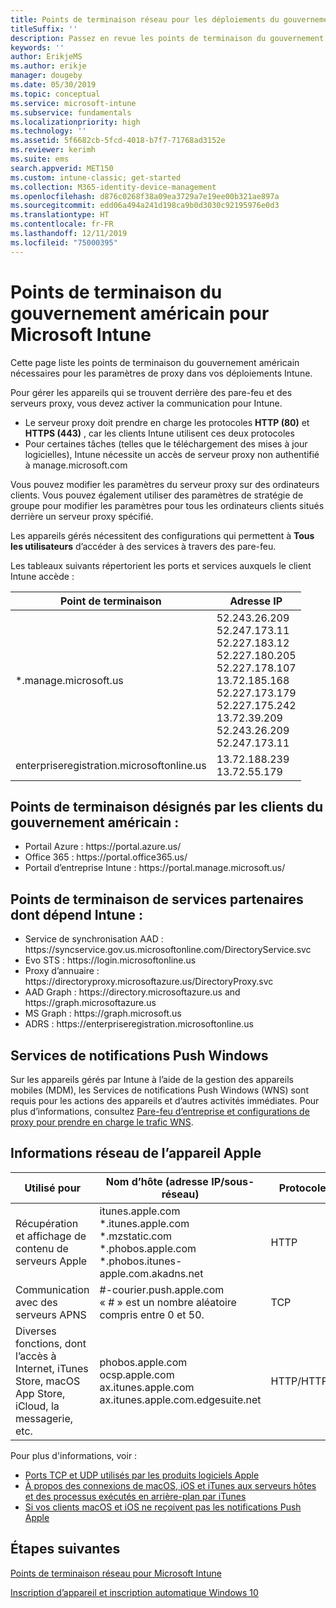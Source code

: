 ```yaml
---
title: Points de terminaison réseau pour les déploiements du gouvernement américain - Microsoft Intune
titleSuffix: ''
description: Passez en revue les points de terminaison du gouvernement américain pour Intune.
keywords: ''
author: ErikjeMS
ms.author: erikje
manager: dougeby
ms.date: 05/30/2019
ms.topic: conceptual
ms.service: microsoft-intune
ms.subservice: fundamentals
ms.localizationpriority: high
ms.technology: ''
ms.assetid: 5f6682cb-5fcd-4018-b7f7-71768ad3152e
ms.reviewer: kerimh
ms.suite: ems
search.appverid: MET150
ms.custom: intune-classic; get-started
ms.collection: M365-identity-device-management
ms.openlocfilehash: d876c0268f38a09ea3729a7e19ee00b321ae897a
ms.sourcegitcommit: edd06a494a241d198ca9b0d3030c92195976e0d3
ms.translationtype: HT
ms.contentlocale: fr-FR
ms.lasthandoff: 12/11/2019
ms.locfileid: "75000395"
---
```

# <a name="us-government-endpoints-for-microsoft-intune"></a>Points de terminaison du gouvernement américain pour Microsoft Intune

Cette page liste les points de terminaison du gouvernement américain nécessaires pour les paramètres de proxy dans vos déploiements Intune.

Pour gérer les appareils qui se trouvent derrière des pare-feu et des serveurs proxy, vous devez activer la communication pour Intune.

- Le serveur proxy doit prendre en charge les protocoles **HTTP (80)** et **HTTPS (443)** , car les clients Intune utilisent ces deux protocoles
- Pour certaines tâches (telles que le téléchargement des mises à jour logicielles), Intune nécessite un accès de serveur proxy non authentifié à manage.microsoft.com

Vous pouvez modifier les paramètres du serveur proxy sur des ordinateurs clients. Vous pouvez également utiliser des paramètres de stratégie de groupe pour modifier les paramètres pour tous les ordinateurs clients situés derrière un serveur proxy spécifié.

Les appareils gérés nécessitent des configurations qui permettent à **Tous les utilisateurs** d’accéder à des services à travers des pare-feu.

Les tableaux suivants répertorient les ports et services auxquels le client Intune accède :

|**Point de terminaison**|**Adresse IP**|
|---------------------|-----------|
|*.manage.microsoft.us | 52.243.26.209 <br> 52.247.173.11 <br> 52.227.183.12 <br>52.227.180.205 <br> 52.227.178.107 <br> 13.72.185.168 <br> 52.227.173.179 <br> 52.227.175.242 <br> 13.72.39.209 <br> 52.243.26.209 <br> 52.247.173.11 |
| enterpriseregistration.microsoftonline.us | 13.72.188.239 <br> 13.72.55.179 |

## <a name="us-government-customer-designated-endpoints"></a>Points de terminaison désignés par les clients du gouvernement américain :
- Portail Azure : https:\//portal.azure.us/ 
- Office 365 : https:\//portal.office365.us/ 
- Portail d’entreprise Intune : https:\//portal.manage.microsoft.us/ 

## <a name="partner-service-endpoints-that-intune-depends-on"></a>Points de terminaison de services partenaires dont dépend Intune :
- Service de synchronisation AAD : https:\//syncservice.gov.us.microsoftonline.com/DirectoryService.svc
- Evo STS : https:\//login.microsoftonline.us
- Proxy d’annuaire : https:\//directoryproxy.microsoftazure.us/DirectoryProxy.svc
- AAD Graph : https:\//directory.microsoftazure.us and https:\//graph.microsoftazure.us
- MS Graph : https:\//graph.microsoft.us
- ADRS : https:\//enterpriseregistration.microsoftonline.us

## <a name="windows-push-notification-services"></a>Services de notifications Push Windows
Sur les appareils gérés par Intune à l’aide de la gestion des appareils mobiles (MDM), les Services de notifications Push Windows (WNS) sont requis pour les actions des appareils et d’autres activités immédiates. Pour plus d’informations, consultez [Pare-feu d’entreprise et configurations de proxy pour prendre en charge le trafic WNS](https://docs.microsoft.com/windows/uwp/design/shell/tiles-and-notifications/firewall-allowlist-config).

## <a name="apple-device-network-information"></a>Informations réseau de l’appareil Apple

|**Utilisé pour**|**Nom d’hôte (adresse IP/sous-réseau)**|**Protocole**|**Port**|
|------------|-----------|------------|-----------|
|Récupération et affichage de contenu de serveurs Apple|itunes.apple.com<br>\*.itunes.apple.com<br>\*.mzstatic.com<br>\*.phobos.apple.com<br>\*.phobos.itunes-apple.com.akadns.net|HTTP|80|
|Communication avec des serveurs APNS|#-courier.push.apple.com<br>« # » est un nombre aléatoire compris entre 0 et 50.|TCP|5223 et 443|
|Diverses fonctions, dont l’accès à Internet, iTunes Store, macOS App Store, iCloud, la messagerie, etc.|phobos.apple.com<br>ocsp.apple.com<br>ax.itunes.apple.com<br>ax.itunes.apple.com.edgesuite.net|HTTP/HTTPS|80 ou 443|

Pour plus d'informations, voir :

- [Ports TCP et UDP utilisés par les produits logiciels Apple](https://support.apple.com/HT202944)
- [À propos des connexions de macOS, iOS et iTunes aux serveurs hôtes et des processus exécutés en arrière-plan par iTunes](https://support.apple.com/HT201999)
- [Si vos clients macOS et iOS ne reçoivent pas les notifications Push Apple](https://support.apple.com/HT203609)

## <a name="next-steps"></a>Étapes suivantes
[Points de terminaison réseau pour Microsoft Intune](intune-endpoints.md)

[Inscription d’appareil et inscription automatique Windows 10](../enrollment/windows-enroll.md#registration-and-enrollment-cnames)